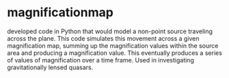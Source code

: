 # magnificationmap
developed code in Python that would model a non-point source traveling across the plane. This code simulates this movement across a given magnification map, summing up the magnification values within the source area and producing a magnification value. This eventually produces a series of values of magnification over a time frame. Used in investigating gravitationally lensed quasars.
